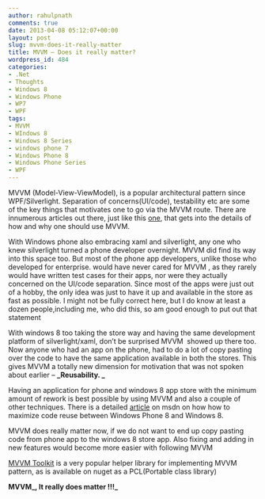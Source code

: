```yaml
---
author: rahulpnath
comments: true
date: 2013-04-08 05:12:07+00:00
layout: post
slug: mvvm-does-it-really-matter
title: MVVM – Does it really matter?
wordpress_id: 484
categories:
- .Net
- Thoughts
- Windows 8
- Windows Phone
- WP7
- WPF
tags:
- MVVM
- WIndows 8
- Windows 8 Series
- windows phone 7
- Windows Phone 8
- Windows Phone Series
- WPF
---
```


MVVM (Model-View-ViewModel), is a popular architectural pattern since WPF/Silverlight. Separation of concerns(UI/code), testability etc are some of the key things that motivates one to go via the MVVM route. There are innumerous articles out there, just like this [one](http://msdn.microsoft.com/en-in/library/hh848246.aspx), that gets into the details of how and why one should use MVVM.

With Windows phone also embracing xaml and silverlight, any one who knew silverlight turned a phone developer overnight. MVVM did find its way into this space too. But most of the phone app developers, unlike those who developed for enterprise. would have never cared for MVVM , as they rarely would have written test cases for their apps, nor were they actually concerned on the UI/code separation. Since most of the apps were just out of a hobby, the only idea was just to have it up and available in the store as fast as possible. I might not be fully correct here, but I do know at least a dozen people,including me, who did this, so am good enough to put out that statement

With windows 8 too taking the store way and having the same development platform of silverlight/xaml, don’t be surprised MVVM  showed up there too. Now anyone who had an app on the phone, had to do a lot of copy pasting over the code to have the same application available in both the stores. This gives MVVM a totally new dimension for motivation that was not spoken  about earlier – **_Reusability. _**

Having an application for phone and windows 8 app store with the minimum amount of rework is best possible by using MVVM and also a couple of other techniques. There is a detailed [article](http://msdn.microsoft.com/en-us/library/windowsphone/develop/jj681693(v=vs.105).aspx) on msdn on how how to maximize code reuse between Windows Phone 8 and Windows 8.

MVVM does really matter now, if we do not want to end up copy pasting code from phone app to the windows 8 store app. Also fixing and adding in new features would become more easier with following MVVM

[MVVM Toolkit](http://nuget.org/packages/Portable.MvvmLightLibs/) is a very popular helper library for implementing MVVM pattern, as is available on nuget as a PCL(Portable class library)

**MVVM_, It really does matter !!!_**
